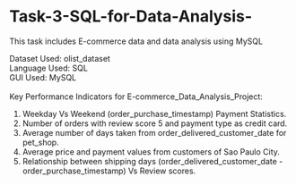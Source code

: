 # Task-3-SQL-for-Data-Analysis-
This task includes E-commerce data and data analysis using MySQL

Dataset Used: olist_dataset
<br>
Language Used: SQL
<br>
GUI Used: MySQL
<br>
<br>
Key Performance Indicators for E-commerce_Data_Analysis_Project:
<br>
1. Weekday Vs Weekend (order_purchase_timestamp) Payment Statistics.
2. Number of orders with review score 5 and payment type as credit card.
3. Average number of days taken from order_delivered_customer_date for pet_shop.
4. Average price and payment values from customers of Sao Paulo City.
5. Relationship between shipping days (order_delivered_customer_date - order_purchase_timestamp) Vs Review scores.
